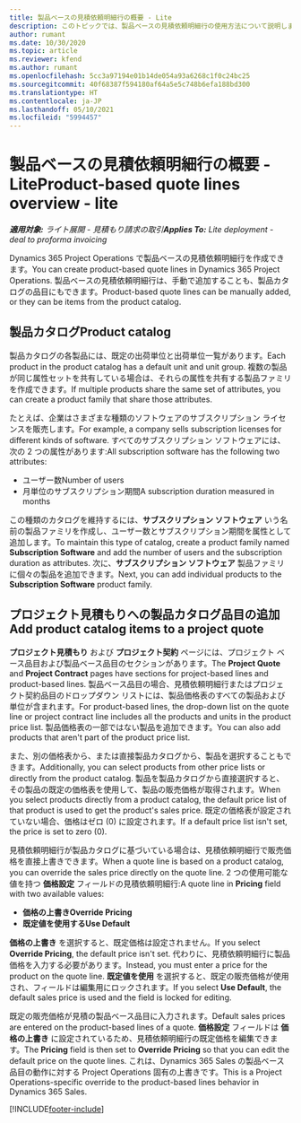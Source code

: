 ```yaml
---
title: 製品ベースの見積依頼明細行の概要 - Lite
description: このトピックでは、製品ベースの見積依頼明細行の使用方法について説明します。
author: rumant
ms.date: 10/30/2020
ms.topic: article
ms.reviewer: kfend
ms.author: rumant
ms.openlocfilehash: 5cc3a97194e01b14de054a93a6268c1f0c24bc25
ms.sourcegitcommit: 40f68387f594180af64a5e5c748b6efa188bd300
ms.translationtype: HT
ms.contentlocale: ja-JP
ms.lasthandoff: 05/10/2021
ms.locfileid: "5994457"
---
```

# <a name="product-based-quote-lines-overview---lite"></a><span data-ttu-id="84526-103">製品ベースの見積依頼明細行の概要 - Lite</span><span class="sxs-lookup"><span data-stu-id="84526-103">Product-based quote lines overview - lite</span></span>

<span data-ttu-id="84526-104">_**適用対象:** ライト展開 - 見積もり請求の取引_</span><span class="sxs-lookup"><span data-stu-id="84526-104">_**Applies To:** Lite deployment - deal to proforma invoicing_</span></span>

<span data-ttu-id="84526-105">Dynamics 365 Project Operations で製品ベースの見積依頼明細行を作成できます。</span><span class="sxs-lookup"><span data-stu-id="84526-105">You can create product-based quote lines in Dynamics 365 Project Operations.</span></span> <span data-ttu-id="84526-106">製品ベースの見積依頼明細行は、手動で追加することも、製品カタログの品目にもできます。</span><span class="sxs-lookup"><span data-stu-id="84526-106">Product-based quote lines can be manually added, or they can be items from the product catalog.</span></span>

## <a name="product-catalog"></a><span data-ttu-id="84526-107">製品カタログ</span><span class="sxs-lookup"><span data-stu-id="84526-107">Product catalog</span></span>

<span data-ttu-id="84526-108">製品カタログの各製品には、既定の出荷単位と出荷単位一覧があります。</span><span class="sxs-lookup"><span data-stu-id="84526-108">Each product in the product catalog has a default unit and unit group.</span></span> <span data-ttu-id="84526-109">複数の製品が同じ属性セットを共有している場合は、それらの属性を共有する製品ファミリを作成できます。</span><span class="sxs-lookup"><span data-stu-id="84526-109">If multiple products share the same set of attributes, you can create a product family that share those attributes.</span></span> 

<span data-ttu-id="84526-110">たとえば、企業はさまざまな種類のソフトウェアのサブスクリプション ライセンスを販売します。</span><span class="sxs-lookup"><span data-stu-id="84526-110">For example, a company sells subscription licenses for different kinds of software.</span></span> <span data-ttu-id="84526-111">すべてのサブスクリプション ソフトウェアには、次の 2 つの属性があります:</span><span class="sxs-lookup"><span data-stu-id="84526-111">All subscription software has the following two attributes:</span></span>

- <span data-ttu-id="84526-112">ユーザー数</span><span class="sxs-lookup"><span data-stu-id="84526-112">Number of users</span></span>
- <span data-ttu-id="84526-113">月単位のサブスクリプション期間</span><span class="sxs-lookup"><span data-stu-id="84526-113">A subscription duration measured in months</span></span>

<span data-ttu-id="84526-114">この種類のカタログを維持するには、**サブスクリプション ソフトウェア** いう名前の製品ファミリを作成し、ユーザー数とサブスクリプション期間を属性として追加します。</span><span class="sxs-lookup"><span data-stu-id="84526-114">To maintain this type of catalog, create a product family named **Subscription Software** and add the number of users and the subscription duration as attributes.</span></span> <span data-ttu-id="84526-115">次に、**サブスクリプション ソフトウェア** 製品ファミリに個々の製品を追加できます。</span><span class="sxs-lookup"><span data-stu-id="84526-115">Next, you can add individual products to the **Subscription Software** product family.</span></span>

## <a name="add-product-catalog-items-to-a-project-quote"></a><span data-ttu-id="84526-116">プロジェクト見積もりへの製品カタログ品目の追加</span><span class="sxs-lookup"><span data-stu-id="84526-116">Add product catalog items to a project quote</span></span>

<span data-ttu-id="84526-117">**プロジェクト見積もり** および **プロジェクト契約** ページには、プロジェクト ベース品目および製品ベース品目のセクションがあります。</span><span class="sxs-lookup"><span data-stu-id="84526-117">The **Project Quote** and **Project Contract** pages have sections for project-based lines and product-based lines.</span></span> <span data-ttu-id="84526-118">製品ベース品目の場合、見積依頼明細行またはプロジェクト契約品目のドロップダウン リストには、製品価格表のすべての製品および単位が含まれます。</span><span class="sxs-lookup"><span data-stu-id="84526-118">For product-based lines, the drop-down list on the quote line or project contract line includes all the products and units in the product price list.</span></span> <span data-ttu-id="84526-119">製品価格表の一部ではない製品を追加できます。</span><span class="sxs-lookup"><span data-stu-id="84526-119">You can also add products that aren't part of the product price list.</span></span>

<span data-ttu-id="84526-120">また、別の価格表から、または直接製品カタログから、製品を選択することもできます。</span><span class="sxs-lookup"><span data-stu-id="84526-120">Additionally, you can select products from other price lists or directly from the product catalog.</span></span> <span data-ttu-id="84526-121">製品を製品カタログから直接選択すると、その製品の既定の価格表を使用して、製品の販売価格が取得されます。</span><span class="sxs-lookup"><span data-stu-id="84526-121">When you select products directly from a product catalog, the default price list of that product is used to get the product's sales price.</span></span> <span data-ttu-id="84526-122">既定の価格表が設定されていない場合、価格はゼロ (0) に設定されます。</span><span class="sxs-lookup"><span data-stu-id="84526-122">If a default price list isn't set, the price is set to zero (0).</span></span>

<span data-ttu-id="84526-123">見積依頼明細行が製品カタログに基づいている場合は、見積依頼明細行で販売価格を直接上書きできます。</span><span class="sxs-lookup"><span data-stu-id="84526-123">When a quote line is based on a product catalog, you can override the sales price directly on the quote line.</span></span> <span data-ttu-id="84526-124">2 つの使用可能な値を持つ **価格設定** フィールドの見積依頼明細行:</span><span class="sxs-lookup"><span data-stu-id="84526-124">A quote line in **Pricing** field with two available values:</span></span>

- <span data-ttu-id="84526-125">**価格の上書き**</span><span class="sxs-lookup"><span data-stu-id="84526-125">**Override Pricing**</span></span>
- <span data-ttu-id="84526-126">**既定値を使用する**</span><span class="sxs-lookup"><span data-stu-id="84526-126">**Use Default**</span></span>

<span data-ttu-id="84526-127">**価格の上書き** を選択すると、既定価格は設定されません。</span><span class="sxs-lookup"><span data-stu-id="84526-127">If you select **Override Pricing**, the default price isn't set.</span></span> <span data-ttu-id="84526-128">代わりに、見積依頼明細行に製品価格を入力する必要があります。</span><span class="sxs-lookup"><span data-stu-id="84526-128">Instead, you must enter a price for the product on the quote line.</span></span> <span data-ttu-id="84526-129">**既定値を使用** を選択すると、既定の販売価格が使用され、フィールドは編集用にロックされます。</span><span class="sxs-lookup"><span data-stu-id="84526-129">If you select **Use Default**, the default sales price is used and the field is locked for editing.</span></span>

<span data-ttu-id="84526-130">既定の販売価格が見積の製品ベース品目に入力されます。</span><span class="sxs-lookup"><span data-stu-id="84526-130">Default sales prices are entered on the product-based lines of a quote.</span></span> <span data-ttu-id="84526-131">**価格設定** フィールドは **価格の上書き** に設定されているため、見積依頼明細行の既定価格を編集できます。</span><span class="sxs-lookup"><span data-stu-id="84526-131">The **Pricing** field is then set to **Override Pricing** so that you can edit the default price on the quote lines.</span></span> <span data-ttu-id="84526-132">これは、Dynamics 365 Sales の製品ベース品目の動作に対する Project Operations 固有の上書きです。</span><span class="sxs-lookup"><span data-stu-id="84526-132">This is a Project Operations-specific override to the product-based lines behavior in Dynamics 365 Sales.</span></span>


[!INCLUDE[footer-include](../../includes/footer-banner.md)]